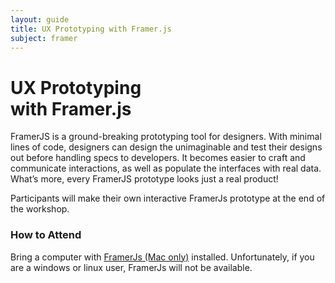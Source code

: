 ```yaml
---
layout: guide
title: UX Prototyping with Framer.js
subject: framer
---
```


# UX Prototyping <br>with Framer.js


FramerJS is a ground-breaking prototyping tool for designers. With minimal lines of code, designers can design the unimaginable and test their designs out before handling specs to developers. It becomes easier to craft and communicate interactions, as well as populate the interfaces with real data. What’s more, every FramerJS prototype looks just a real product!

Participants will make their own interactive FramerJs prototype at the end of the workshop.


### How to Attend


Bring a computer with [FramerJs (Mac only)](https://framerjs.com/download/) 
installed. Unfortunately, if you are a windows or linux user, FramerJs will not be available.

